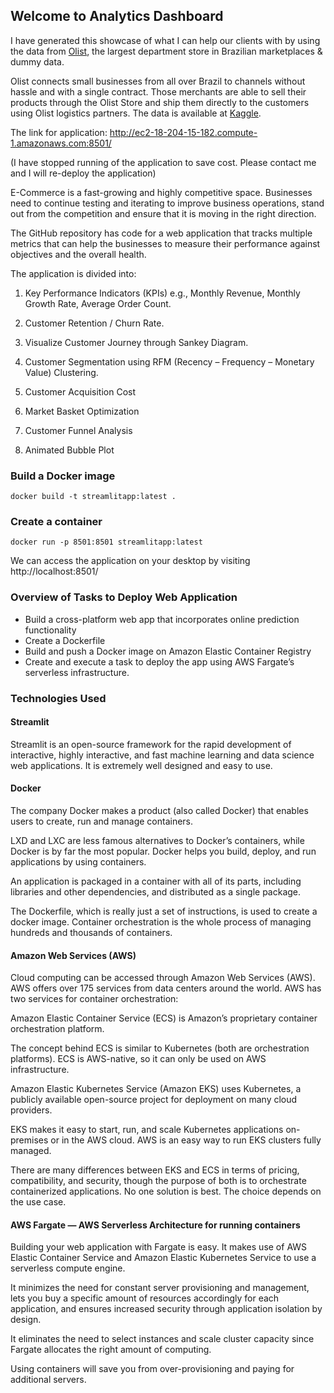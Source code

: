 ## Welcome to Analytics Dashboard
I have generated this showcase of what I can help our clients with by using the data from [Olist](https://olist.com/en-us/), the largest department store in Brazilian marketplaces & dummy data. 

Olist connects small businesses from all over Brazil to channels without hassle and with a single contract. Those merchants are able to sell their products through the Olist Store and ship them directly to the customers using Olist logistics partners. The data is available at [Kaggle](https://www.kaggle.com/datasets/olistbr/brazilian-ecommerce).

The link for application: http://ec2-18-204-15-182.compute-1.amazonaws.com:8501/

(I have stopped running of the application to save cost. Please contact me and I will re-deploy the application)

E-Commerce is a fast-growing and highly competitive space. Businesses need to continue testing and iterating to improve business operations, stand out from the competition and ensure that it is moving in the right direction.

The GitHub repository has code for a web application that tracks multiple metrics that can help the businesses to measure their performance against objectives and the overall health. 

The application is divided into:

1. Key Performance Indicators (KPIs) e.g., Monthly Revenue, Monthly Growth Rate, Average Order Count.

2. Customer Retention / Churn Rate.

3. Visualize Customer Journey through Sankey Diagram.

4. Customer Segmentation using RFM (Recency – Frequency – Monetary Value) Clustering.

5. Customer Acquisition Cost

6. Market Basket Optimization

7. Customer Funnel Analysis

8. Animated Bubble Plot

### Build a Docker image
```
docker build -t streamlitapp:latest .
```
### Create a container
```
docker run -p 8501:8501 streamlitapp:latest
```
We can access the application on your desktop by visiting http://localhost:8501/

### Overview of Tasks to Deploy Web Application
* Build a cross-platform web app that incorporates online prediction functionality
* Create a Dockerfile
* Build and push a Docker image on Amazon Elastic Container Registry
* Create and execute a task to deploy the app using AWS Fargate’s serverless infrastructure.

### Technologies Used
#### Streamlit
Streamlit is an open-source framework for the rapid development of interactive, highly interactive, and fast machine learning and data science web applications. It is extremely well designed and easy to use. 

#### Docker 
The company Docker makes a product (also called Docker) that enables users to create, run and manage containers. 

LXD and LXC are less famous alternatives to Docker’s containers, while Docker is by far the most popular. Docker helps you build, deploy, and run applications by using containers. 

An application is packaged in a container with all of its parts, including libraries and other dependencies, and distributed as a single package. 

The Dockerfile, which is really just a set of instructions, is used to create a docker image. Container orchestration is the whole process of managing hundreds and thousands of containers.

#### Amazon Web Services (AWS)
Cloud computing can be accessed through Amazon Web Services (AWS). AWS offers over 175 services from data centers around the world. AWS has two services for container orchestration:

Amazon Elastic Container Service (ECS) is Amazon’s proprietary container orchestration platform. 

The concept behind ECS is similar to Kubernetes (both are orchestration platforms). ECS is AWS-native, so it can only be used on AWS infrastructure.


Amazon Elastic Kubernetes Service (Amazon EKS) uses Kubernetes, a publicly available open-source project for deployment on many cloud providers. 

EKS makes it easy to start, run, and scale Kubernetes applications on-premises or in the AWS cloud. AWS is an easy way to run EKS clusters fully managed.

There are many differences between EKS and ECS in terms of pricing, compatibility, and security, though the purpose of both is to orchestrate containerized applications. No one solution is best. The choice depends on the use case.

#### AWS Fargate — AWS Serverless Architecture for running containers
Building your web application with Fargate is easy. It makes use of AWS Elastic Container Service and Amazon Elastic Kubernetes Service to use a serverless compute engine. 

It minimizes the need for constant server provisioning and management, lets you buy a specific amount of resources accordingly for each application, and ensures increased security through application isolation by design. 

It eliminates the need to select instances and scale cluster capacity since Fargate allocates the right amount of computing. 

Using containers will save you from over-provisioning and paying for additional servers.